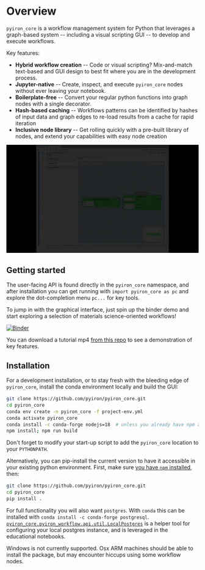 # Overview

`pyiron_core` is a workflow management system for Python that leverages a graph-based system -- including a visual scripting GUI -- to develop and execute workflows.

Key features:
- **Hybrid workflow creation** -- Code or visual scripting? Mix-and-match text-based and GUI design to best fit where you are in the development process.
- **Jupyter-native** -- Create, inspect, and execute `pyiron_core` nodes without ever leaving your notebook.
- **Boilerplate-free** -- Convert your regular python functions into graph nodes with a single decorator.
- **Hash-based caching** -- Workflows patterns can be identified by hashes of input data and graph edges to re-load results from a cache for rapid iteration
- **Inclusive node library** -- Get rolling quickly with a pre-built library of nodes, and extend your capabilities with easy node creation

![DEMO](./documentation/pyiron_core_demo_snippet.gif)

## Getting started

The user-facing API is found directly in the `pyiron_core` namespace, and after installation you can get running with `import pyiron_core as pc` and explore the dot-completion menu `pc...` for key tools.

To jump in with the graphical interface, just spin up the binder demo and start exploring a selection of materials science-oriented workflows!

[![Binder](https://mybinder.org/badge_logo.svg)](https://mybinder.org/v2/gh/pyiron/pyiron_core/main?urlpath=%2Fdoc%2Ftree%2Fdemo.ipynb)

You can download a tutorial mp4 [from this repo](https://github.com/pyiron/pyiron_core/raw/main/documentation/pyiron_core_demo.mp4) to see a demonstration of key features.

## Installation

For a development installation, or to stay fresh with the bleeding edge of `pyiron_core`, install the conda environment locally and build the GUI:

```bash
git clone https://github.com/pyiron/pyiron_core.git
cd pyiron_core
conda env create -n pyiron_core -f project-env.yml
conda activate pyiron_core
conda install -c conda-forge nodejs=18  # unless you already have npm available
npm install; npm run build
```

Don't forget to modify your start-up script to add the `pyiron_core` location to your `PYTHONPATH`.

Alternatively, you can pip-install the current version to have it accessible in your existing python environment. First, make sure [you have `npm` installed](https://docs.npmjs.com/downloading-and-installing-node-js-and-npm), then:

```bash
git clone https://github.com/pyiron/pyiron_core.git
cd pyiron_core
pip install .
```

For full functionality you will also want `postgres`.
With `conda` this can be installed with `conda install -c conda-forge postgresql`.
[`pyiron_core.pyiron_workflow.api.util.LocalPostgres`](./pyiron_core/pyiron_workflow/util.py) is a helper tool for configuring your local postgres instance, and is leveraged in the educational notebooks.

Windows is not currently supported.
Osx ARM machines should be able to install the package, but may encounter hiccups using some workflow nodes.
